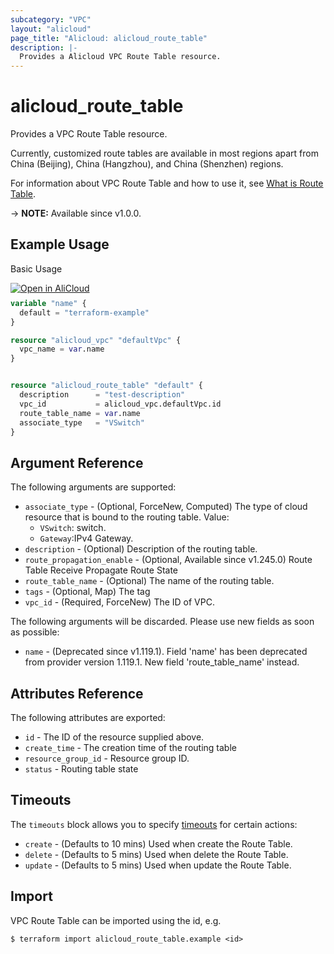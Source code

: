```yaml
---
subcategory: "VPC"
layout: "alicloud"
page_title: "Alicloud: alicloud_route_table"
description: |-
  Provides a Alicloud VPC Route Table resource.
---
```


# alicloud_route_table

Provides a VPC Route Table resource.

Currently, customized route tables are available in most regions apart from China (Beijing), China (Hangzhou), and China (Shenzhen) regions.

For information about VPC Route Table and how to use it, see [What is Route Table](https://www.alibabacloud.com/help/doc-detail/87057.htm).

-> **NOTE:** Available since v1.0.0.

## Example Usage

Basic Usage

<div style="display: block;margin-bottom: 40px;"><div class="oics-button" style="float: right;position: absolute;margin-bottom: 10px;">
  <a href="https://api.aliyun.com/terraform?resource=alicloud_route_table&exampleId=c2b5af1e-8597-80df-ac9a-9331ae5cfd05780a6274&activeTab=example&spm=docs.r.route_table.0.c2b5af1e85&intl_lang=EN_US" target="_blank">
    <img alt="Open in AliCloud" src="https://img.alicdn.com/imgextra/i1/O1CN01hjjqXv1uYUlY56FyX_!!6000000006049-55-tps-254-36.svg" style="max-height: 44px; max-width: 100%;">
  </a>
</div></div>

```terraform
variable "name" {
  default = "terraform-example"
}

resource "alicloud_vpc" "defaultVpc" {
  vpc_name = var.name
}


resource "alicloud_route_table" "default" {
  description      = "test-description"
  vpc_id           = alicloud_vpc.defaultVpc.id
  route_table_name = var.name
  associate_type   = "VSwitch"
}
```

## Argument Reference

The following arguments are supported:
* `associate_type` - (Optional, ForceNew, Computed) The type of cloud resource that is bound to the routing table. Value:
  - `VSwitch`: switch.
  - `Gateway`:IPv4 Gateway.
* `description` - (Optional) Description of the routing table.
* `route_propagation_enable` - (Optional, Available since v1.245.0) Route Table Receive Propagate Route State
* `route_table_name` - (Optional) The name of the routing table.
* `tags` - (Optional, Map) The tag
* `vpc_id` - (Required, ForceNew) The ID of VPC.

The following arguments will be discarded. Please use new fields as soon as possible:
* `name` - (Deprecated since v1.119.1). Field 'name' has been deprecated from provider version 1.119.1. New field 'route_table_name' instead.

## Attributes Reference

The following attributes are exported:
* `id` - The ID of the resource supplied above.
* `create_time` - The creation time of the routing table
* `resource_group_id` - Resource group ID.
* `status` - Routing table state

## Timeouts

The `timeouts` block allows you to specify [timeouts](https://developer.hashicorp.com/terraform/language/resources/syntax#operation-timeouts) for certain actions:
* `create` - (Defaults to 10 mins) Used when create the Route Table.
* `delete` - (Defaults to 5 mins) Used when delete the Route Table.
* `update` - (Defaults to 5 mins) Used when update the Route Table.

## Import

VPC Route Table can be imported using the id, e.g.

```shell
$ terraform import alicloud_route_table.example <id>
```